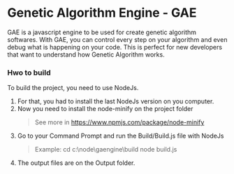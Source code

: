 # Genetic Algorithm Engine - GAE
GAE is a javascript engine to be used for create genetic algorithm softwares. With GAE, you can control every step on your algorithm and even debug what is happening on your code.
This is perfect for new developers that want to understand how Genetic Algorithm works. 

### Hwo to build
To build the project, you need to use NodeJs.
1. For that, you had to install the last NodeJs version on you computer.
2. Now you need to install the node-minify on the project folder
   > See more in https://www.npmjs.com/package/node-minify
3. Go to your Command Prompt and run the Build/Build.js file with NodeJs
   > Example: cd c:\node\gaengine\build
              node build.js
4. The output files are on the Output folder.
